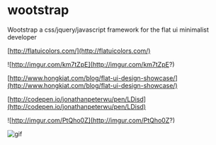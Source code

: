 wootstrap
=========

Wootstrap a css/jquery/javascript framework for the flat ui minimalist developer 


[http://flatuicolors.com/](http://flatuicolors.com/)

![http://imgur.com/km7tZpE](http://imgur.com/km7tZpE?)

[http://www.hongkiat.com/blog/flat-ui-design-showcase/](http://www.hongkiat.com/blog/flat-ui-design-showcase/)

[http://codepen.io/jonathanpeterwu/pen/LDisd](http://codepen.io/jonathanpeterwu/pen/LDisd)

![http://imgur.com/PtQho0Z](http://imgur.com/PtQho0Z?)

![gif](http://i.imgur.com/eL3Vg0E.gif?)
